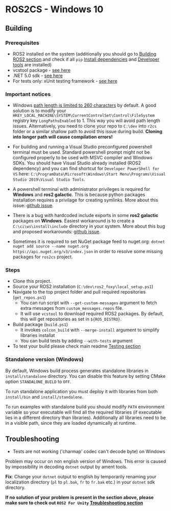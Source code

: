 # ROS2CS - Windows 10

## Building

### Prerequisites

*  ROS2 installed on the system (additionally you should go to [Building ROS2 section](https://docs.ros.org/en/foxy/Installation/Windows-Development-Setup.html) and check if all `pip` [Install dependencies](https://docs.ros.org/en/foxy/Installation/Windows-Development-Setup.html#install-dependencies) and [Developer tools](https://docs.ros.org/en/foxy/Installation/Windows-Development-Setup.html#install-developer-tools) are installed)
*  vcstool package - [see here](https://github.com/dirk-thomas/vcstool)
*  .NET 5.0 sdk - [see here](https://dotnet.microsoft.com/download/dotnet/5.0)
*  For tests only: xUnit testing framework - [see here](https://xunit.net/)

### Important notices

- Windows [path length is limited to 260 characters](https://docs.microsoft.com/en-us/windows/win32/fileio/maximum-file-path-limitation) by default. A good solution is to modify your `HKEY_LOCAL_MACHINE\SYSTEM\CurrentControlSet\Control\FileSystem` registry key `LongPathsEnabled` to 1. This way you will avoid path length issues. Alternatively, you need to clone your repo to `C:\dev` into `r2cs` folder or a similar shallow path to avoid this issue during build. **Cloning into longer path will cause compilation errors!**

- For building and running a Visual Studio preconfigured powershell terminal must be used. Standard powershell prompt might not be configured properly to be used with MSVC compiler and Windows SDKs.  You should have Visual Studio already installed (ROS2 dependency) and you can find shortcut for `Developer PowerShell for VS` here: `C:\ProgramData\Microsoft\Windows\Start Menu\Programs\Visual Studio 2019\Visual Studio Tools`.

- A powershell terminal with administrator privileges is required for **Windows** and **ros2 galactic**. This is because python packages installation requires a privilage for creating symlinks. More about this issue: [github issue](https://github.com/ament/ament_cmake/issues/350).

- There is a bug with hardcoded include exports in some **ros2 galactic** packages on **Windows**. Easiest workaround is to create a `C:\ci\ws\install\include` directory in your system. More about this bug and proposed workarounds: [github issue](https://github.com/ros2/rclcpp/issues/1688#issuecomment-858467147).

- Sometimes it is required to set NuGet package feed to nuget.org: `dotnet nuget add source --name nuget.org https://api.nuget.org/v3/index.json` in order to resolve some missing packages for `ros2cs` project.

### Steps

- Clone this project.
- Source your ROS2 installation (`C:\dev\ros2_foxy\local_setup.ps1`)
- Navigate to the top project folder and pull required repositories (`get_repos.ps1`)
  - You can run script with `--get-custom-messages` argument to fetch extra messages from `custom_messages.repos` file.
  - It will use `vcstool` to download required ROS2 packages. By default, this will get repositories as set in `${ROS_DISTRO}`.
- Build package (`build.ps1`)
  - It invokes `colcon_build` with `--merge-install` argument to simplify libraries installat
  - You can build tests by adding `--with-tests` argument
- To test your build please check main readme [Testing section](README.md#testing)

### Standalone version (Windows)

By default, Windows build process generates standalone libraries in `install/standalone` directory.
You can disable this feature by setting CMake option `STANDALONE_BUILD` to `OFF`.

To run standalone application you must deploy it with libraries from both `install/bin` and `install/standalone`.

To run examples with standalone build you should modify `PATH`  environment variable so your executable will find all the required libraries (if executable lies in a different directory than libraries).
Additionally all libraries need to be in a visible path, since they are loaded dynamically at runtime.

## Troubleshooting

- Tests are not working ('charmap' codec can't decode byte) on Windows

Problem may occur on non english version of Windows. This error is caused by impossibility in decoding `dotnet` output by ament tools.

**Fix**: Change your `dotnet` output to english by temporarily renaming your localization directory (`pl` to `pl.bak`, `fr` to `fr.bak` etc.) in your `dotnet` sdk directory.

**If no solution of your problem is present in the section above, please make sure to check out `ROS2 For Unity` [Troubleshooting section](https://github.com/RobotecAI/ros2-for-unity/blob/master/README-WINDOWS.md#build-troubleshooting)**